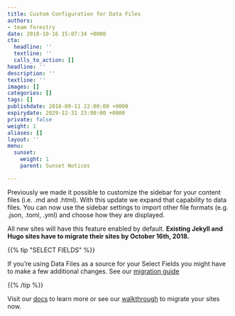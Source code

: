 ```yaml
---
title: Custom Configuration for Data Files
authors:
- team forestry
date: 2018-10-16 15:07:34 +0000
cta:
  headline: ''
  textline: ''
  calls_to_action: []
headline: ''
description: ''
textline: ''
images: []
categories: []
tags: []
publishdate: 2018-09-11 22:00:00 +0000
expirydate: 2029-12-31 23:00:00 +0000
private: false
weight: 1
aliases: []
layout: ''
menu:
  sunset:
    weight: 1
    parent: Sunset Notices

---
```

Previously we made it possible to customize the sidebar for your content files (i.e. .md and .html). With this update we expand that capability to data files. You can now use the sidebar settings to import other file formats (e.g. .json, .toml, .yml) and choose how they are displayed.

All new sites will have this feature enabled by default. **Existing Jekyll and Hugo sites have to migrate their sites by October 16th, 2018.**

{{% tip "SELECT FIELDS" %}}

If you’re using Data Files as a source for your Select Fields you might have to make a few additional changes. See our [migration guide](/docs/troubleshooting/migrate-select-fields-to-new-data-file-sections/)

{{% /tip %}}

Visit our [docs](/docs/editing/data-files#existing-jekyll-hugo-projects) to learn more or see our [walkthrough](/blog/custom-configuration-for-data-files/) to migrate your sites now.